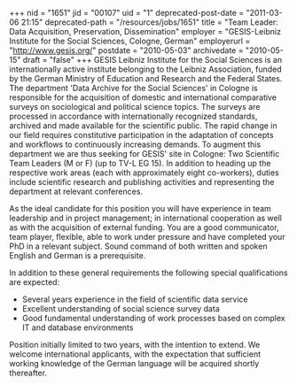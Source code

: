 +++
nid = "1651"
jid = "00107"
uid = "1"
deprecated-post-date = "2011-03-06 21:15"
deprecated-path = "/resources/jobs/1651"
title = "Team Leader: Data Acquisition, Preservation, Dissemination"
employer = "GESIS-Leibniz Institute for the Social Sciences, Cologne, German"
employerurl = "http://www.gesis.org/"
postdate = "2010-05-03"
archivedate = "2010-05-15"
draft = "false"
+++
GESIS Leibniz Institute for the Social Sciences is an internationally
active institute belonging to the Leibniz Association, funded by the
German Ministry of Education and Research and the Federal States. The
department 'Data Archive for the Social Sciences' in Cologne is
responsible for the acquisition of domestic and international
comparative surveys on sociological and political science topics. The
surveys are processed in accordance with internationally recognized
standards, archived and made available for the scientific public. The
rapid change in our field requires constitutive participation in the
adaptation of concepts and workflows to continuously increasing demands.
To augment this department we are thus seeking for GESIS' site in
Cologne: Two Scientific Team Leaders (M or F) (up to TV-L EG 15). In
addition to heading up the respective work areas (each with
approximately eight co-workers), duties include scientific research and
publishing activities and representing the department at relevant
conferences.
  
As the ideal candidate for this position you will have experience in
team leadership and in project management; in international cooperation
as well as with the acquisition of external funding. You are a good
communicator, team player, flexible, able to work under pressure and
have completed your PhD in a relevant subject. Sound command of both
written and spoken English and German is a prerequisite.

In addition to these general requirements the following special
qualifications are expected:

-   Several years experience in the field of scientific data service
-   Excellent understanding of social science survey data
-   Good fundamental understanding of work processes based on complex IT
    and database environments

Position initially limited to two years, with the intention to extend.
We welcome international applicants, with the expectation that
sufficient working knowledge of the German language will be acquired
shortly thereafter.
